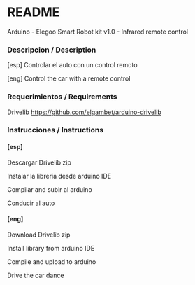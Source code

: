 # README #

Arduino - Elegoo Smart Robot kit v1.0 - Infrared remote control

### Descripcion / Description ###

[esp] Controlar el auto con un control remoto

[eng] Control the car with a remote control

### Requerimientos / Requirements ###

Drivelib https://github.com/elgambet/arduino-drivelib

### Instrucciones / Instructions ###

#### [esp] ####

Descargar Drivelib zip

Instalar la libreria desde arduino IDE

Compilar and subir al arduino

Conducir al auto

#### [eng] ####

Download Drivelib zip

Install library from arduino IDE

Compile and upload to arduino

Drive the car dance